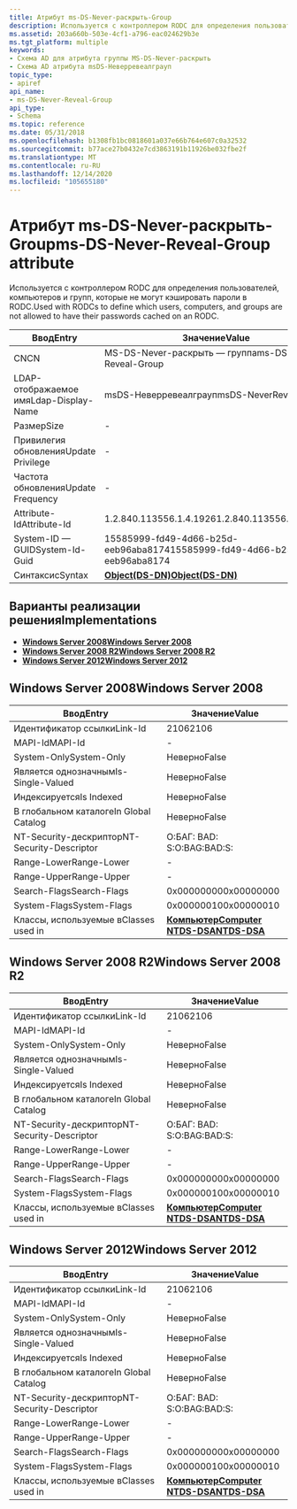 ```yaml
---
title: Атрибут ms-DS-Never-раскрыть-Group
description: Используется с контроллером RODC для определения пользователей, компьютеров и групп, которые не могут кэшировать пароли в RODC.
ms.assetid: 203a660b-503e-4cf1-a796-eac024629b3e
ms.tgt_platform: multiple
keywords:
- Схема AD для атрибута группы MS-DS-Never-раскрыть
- Схема AD атрибута msDS-Неверревеалграуп
topic_type:
- apiref
api_name:
- ms-DS-Never-Reveal-Group
api_type:
- Schema
ms.topic: reference
ms.date: 05/31/2018
ms.openlocfilehash: b1308fb1bc0818601a037e66b764e607c0a32532
ms.sourcegitcommit: b77ace27b0432e7cd3863191b11926be032fbe2f
ms.translationtype: MT
ms.contentlocale: ru-RU
ms.lasthandoff: 12/14/2020
ms.locfileid: "105655180"
---
```

# <a name="ms-ds-never-reveal-group-attribute"></a><span data-ttu-id="77f21-105">Атрибут ms-DS-Never-раскрыть-Group</span><span class="sxs-lookup"><span data-stu-id="77f21-105">ms-DS-Never-Reveal-Group attribute</span></span>

<span data-ttu-id="77f21-106">Используется с контроллером RODC для определения пользователей, компьютеров и групп, которые не могут кэшировать пароли в RODC.</span><span class="sxs-lookup"><span data-stu-id="77f21-106">Used with RODCs to define which users, computers, and groups are not allowed to have their passwords cached on an RODC.</span></span>



| <span data-ttu-id="77f21-107">Ввод</span><span class="sxs-lookup"><span data-stu-id="77f21-107">Entry</span></span> | <span data-ttu-id="77f21-108">Значение</span><span class="sxs-lookup"><span data-stu-id="77f21-108">Value</span></span> |
|-------------------|-----------------------------------------|
| <span data-ttu-id="77f21-109">CN</span><span class="sxs-lookup"><span data-stu-id="77f21-109">CN</span></span>                | <span data-ttu-id="77f21-110">MS-DS-Never-раскрыть — группа</span><span class="sxs-lookup"><span data-stu-id="77f21-110">ms-DS-Never-Reveal-Group</span></span>                |
| <span data-ttu-id="77f21-111">LDAP-отображаемое имя</span><span class="sxs-lookup"><span data-stu-id="77f21-111">Ldap-Display-Name</span></span> | <span data-ttu-id="77f21-112">msDS-Неверревеалграуп</span><span class="sxs-lookup"><span data-stu-id="77f21-112">msDS-NeverRevealGroup</span></span>                   |
| <span data-ttu-id="77f21-113">Размер</span><span class="sxs-lookup"><span data-stu-id="77f21-113">Size</span></span>              | \-                                      |
| <span data-ttu-id="77f21-114">Привилегия обновления</span><span class="sxs-lookup"><span data-stu-id="77f21-114">Update Privilege</span></span>  | \-                                      |
| <span data-ttu-id="77f21-115">Частота обновления</span><span class="sxs-lookup"><span data-stu-id="77f21-115">Update Frequency</span></span>  | \-                                      |
| <span data-ttu-id="77f21-116">Attribute-Id</span><span class="sxs-lookup"><span data-stu-id="77f21-116">Attribute-Id</span></span>      | <span data-ttu-id="77f21-117">1.2.840.113556.1.4.1926</span><span class="sxs-lookup"><span data-stu-id="77f21-117">1.2.840.113556.1.4.1926</span></span>                 |
| <span data-ttu-id="77f21-118">System-ID — GUID</span><span class="sxs-lookup"><span data-stu-id="77f21-118">System-Id-Guid</span></span>    | <span data-ttu-id="77f21-119">15585999-fd49-4d66-b25d-eeb96aba8174</span><span class="sxs-lookup"><span data-stu-id="77f21-119">15585999-fd49-4d66-b25d-eeb96aba8174</span></span>    |
| <span data-ttu-id="77f21-120">Синтаксис</span><span class="sxs-lookup"><span data-stu-id="77f21-120">Syntax</span></span>            | [<span data-ttu-id="77f21-121">**Object(DS-DN)**</span><span class="sxs-lookup"><span data-stu-id="77f21-121">**Object(DS-DN)**</span></span>](s-object-ds-dn.md) |



## <a name="implementations"></a><span data-ttu-id="77f21-122">Варианты реализации решения</span><span class="sxs-lookup"><span data-stu-id="77f21-122">Implementations</span></span>

-   [<span data-ttu-id="77f21-123">**Windows Server 2008**</span><span class="sxs-lookup"><span data-stu-id="77f21-123">**Windows Server 2008**</span></span>](#windows-server-2008)
-   [<span data-ttu-id="77f21-124">**Windows Server 2008 R2**</span><span class="sxs-lookup"><span data-stu-id="77f21-124">**Windows Server 2008 R2**</span></span>](#windows-server-2008-r2)
-   [<span data-ttu-id="77f21-125">**Windows Server 2012**</span><span class="sxs-lookup"><span data-stu-id="77f21-125">**Windows Server 2012**</span></span>](#windows-server-2012)

## <a name="windows-server-2008"></a><span data-ttu-id="77f21-126">Windows Server 2008</span><span class="sxs-lookup"><span data-stu-id="77f21-126">Windows Server 2008</span></span>



| <span data-ttu-id="77f21-127">Ввод</span><span class="sxs-lookup"><span data-stu-id="77f21-127">Entry</span></span> | <span data-ttu-id="77f21-128">Значение</span><span class="sxs-lookup"><span data-stu-id="77f21-128">Value</span></span> |
|------------------------|------------------------------------------------------------------------------------|
| <span data-ttu-id="77f21-129">Идентификатор ссылки</span><span class="sxs-lookup"><span data-stu-id="77f21-129">Link-Id</span></span>                | <span data-ttu-id="77f21-130">2106</span><span class="sxs-lookup"><span data-stu-id="77f21-130">2106</span></span>                                                                               |
| <span data-ttu-id="77f21-131">MAPI-Id</span><span class="sxs-lookup"><span data-stu-id="77f21-131">MAPI-Id</span></span>                | \-                                                                                 |
| <span data-ttu-id="77f21-132">System-Only</span><span class="sxs-lookup"><span data-stu-id="77f21-132">System-Only</span></span>            | <span data-ttu-id="77f21-133">Неверно</span><span class="sxs-lookup"><span data-stu-id="77f21-133">False</span></span>                                                                              |
| <span data-ttu-id="77f21-134">Является однозначным</span><span class="sxs-lookup"><span data-stu-id="77f21-134">Is-Single-Valued</span></span>       | <span data-ttu-id="77f21-135">Неверно</span><span class="sxs-lookup"><span data-stu-id="77f21-135">False</span></span>                                                                              |
| <span data-ttu-id="77f21-136">Индексируется</span><span class="sxs-lookup"><span data-stu-id="77f21-136">Is Indexed</span></span>             | <span data-ttu-id="77f21-137">Неверно</span><span class="sxs-lookup"><span data-stu-id="77f21-137">False</span></span>                                                                              |
| <span data-ttu-id="77f21-138">В глобальном каталоге</span><span class="sxs-lookup"><span data-stu-id="77f21-138">In Global Catalog</span></span>      | <span data-ttu-id="77f21-139">Неверно</span><span class="sxs-lookup"><span data-stu-id="77f21-139">False</span></span>                                                                              |
| <span data-ttu-id="77f21-140">NT-Security-дескриптор</span><span class="sxs-lookup"><span data-stu-id="77f21-140">NT-Security-Descriptor</span></span> | <span data-ttu-id="77f21-141">О:БАГ: BAD: S:</span><span class="sxs-lookup"><span data-stu-id="77f21-141">O:BAG:BAD:S:</span></span>                                                                       |
| <span data-ttu-id="77f21-142">Range-Lower</span><span class="sxs-lookup"><span data-stu-id="77f21-142">Range-Lower</span></span>            | \-                                                                                 |
| <span data-ttu-id="77f21-143">Range-Upper</span><span class="sxs-lookup"><span data-stu-id="77f21-143">Range-Upper</span></span>            | \-                                                                                 |
| <span data-ttu-id="77f21-144">Search-Flags</span><span class="sxs-lookup"><span data-stu-id="77f21-144">Search-Flags</span></span>           | <span data-ttu-id="77f21-145">0x00000000</span><span class="sxs-lookup"><span data-stu-id="77f21-145">0x00000000</span></span>                                                                         |
| <span data-ttu-id="77f21-146">System-Flags</span><span class="sxs-lookup"><span data-stu-id="77f21-146">System-Flags</span></span>           | <span data-ttu-id="77f21-147">0x00000010</span><span class="sxs-lookup"><span data-stu-id="77f21-147">0x00000010</span></span>                                                                         |
| <span data-ttu-id="77f21-148">Классы, используемые в</span><span class="sxs-lookup"><span data-stu-id="77f21-148">Classes used in</span></span>        | [<span data-ttu-id="77f21-149">**Компьютер**</span><span class="sxs-lookup"><span data-stu-id="77f21-149">**Computer**</span></span>](c-computer.md)<br/> [<span data-ttu-id="77f21-150">**NTDS-DSA**</span><span class="sxs-lookup"><span data-stu-id="77f21-150">**NTDS-DSA**</span></span>](c-ntdsdsa.md)<br/> |



## <a name="windows-server-2008-r2"></a><span data-ttu-id="77f21-151">Windows Server 2008 R2</span><span class="sxs-lookup"><span data-stu-id="77f21-151">Windows Server 2008 R2</span></span>



| <span data-ttu-id="77f21-152">Ввод</span><span class="sxs-lookup"><span data-stu-id="77f21-152">Entry</span></span> | <span data-ttu-id="77f21-153">Значение</span><span class="sxs-lookup"><span data-stu-id="77f21-153">Value</span></span> |
|------------------------|------------------------------------------------------------------------------------|
| <span data-ttu-id="77f21-154">Идентификатор ссылки</span><span class="sxs-lookup"><span data-stu-id="77f21-154">Link-Id</span></span>                | <span data-ttu-id="77f21-155">2106</span><span class="sxs-lookup"><span data-stu-id="77f21-155">2106</span></span>                                                                               |
| <span data-ttu-id="77f21-156">MAPI-Id</span><span class="sxs-lookup"><span data-stu-id="77f21-156">MAPI-Id</span></span>                | \-                                                                                 |
| <span data-ttu-id="77f21-157">System-Only</span><span class="sxs-lookup"><span data-stu-id="77f21-157">System-Only</span></span>            | <span data-ttu-id="77f21-158">Неверно</span><span class="sxs-lookup"><span data-stu-id="77f21-158">False</span></span>                                                                              |
| <span data-ttu-id="77f21-159">Является однозначным</span><span class="sxs-lookup"><span data-stu-id="77f21-159">Is-Single-Valued</span></span>       | <span data-ttu-id="77f21-160">Неверно</span><span class="sxs-lookup"><span data-stu-id="77f21-160">False</span></span>                                                                              |
| <span data-ttu-id="77f21-161">Индексируется</span><span class="sxs-lookup"><span data-stu-id="77f21-161">Is Indexed</span></span>             | <span data-ttu-id="77f21-162">Неверно</span><span class="sxs-lookup"><span data-stu-id="77f21-162">False</span></span>                                                                              |
| <span data-ttu-id="77f21-163">В глобальном каталоге</span><span class="sxs-lookup"><span data-stu-id="77f21-163">In Global Catalog</span></span>      | <span data-ttu-id="77f21-164">Неверно</span><span class="sxs-lookup"><span data-stu-id="77f21-164">False</span></span>                                                                              |
| <span data-ttu-id="77f21-165">NT-Security-дескриптор</span><span class="sxs-lookup"><span data-stu-id="77f21-165">NT-Security-Descriptor</span></span> | <span data-ttu-id="77f21-166">О:БАГ: BAD: S:</span><span class="sxs-lookup"><span data-stu-id="77f21-166">O:BAG:BAD:S:</span></span>                                                                       |
| <span data-ttu-id="77f21-167">Range-Lower</span><span class="sxs-lookup"><span data-stu-id="77f21-167">Range-Lower</span></span>            | \-                                                                                 |
| <span data-ttu-id="77f21-168">Range-Upper</span><span class="sxs-lookup"><span data-stu-id="77f21-168">Range-Upper</span></span>            | \-                                                                                 |
| <span data-ttu-id="77f21-169">Search-Flags</span><span class="sxs-lookup"><span data-stu-id="77f21-169">Search-Flags</span></span>           | <span data-ttu-id="77f21-170">0x00000000</span><span class="sxs-lookup"><span data-stu-id="77f21-170">0x00000000</span></span>                                                                         |
| <span data-ttu-id="77f21-171">System-Flags</span><span class="sxs-lookup"><span data-stu-id="77f21-171">System-Flags</span></span>           | <span data-ttu-id="77f21-172">0x00000010</span><span class="sxs-lookup"><span data-stu-id="77f21-172">0x00000010</span></span>                                                                         |
| <span data-ttu-id="77f21-173">Классы, используемые в</span><span class="sxs-lookup"><span data-stu-id="77f21-173">Classes used in</span></span>        | [<span data-ttu-id="77f21-174">**Компьютер**</span><span class="sxs-lookup"><span data-stu-id="77f21-174">**Computer**</span></span>](c-computer.md)<br/> [<span data-ttu-id="77f21-175">**NTDS-DSA**</span><span class="sxs-lookup"><span data-stu-id="77f21-175">**NTDS-DSA**</span></span>](c-ntdsdsa.md)<br/> |



## <a name="windows-server-2012"></a><span data-ttu-id="77f21-176">Windows Server 2012</span><span class="sxs-lookup"><span data-stu-id="77f21-176">Windows Server 2012</span></span>



| <span data-ttu-id="77f21-177">Ввод</span><span class="sxs-lookup"><span data-stu-id="77f21-177">Entry</span></span> | <span data-ttu-id="77f21-178">Значение</span><span class="sxs-lookup"><span data-stu-id="77f21-178">Value</span></span> |
|------------------------|------------------------------------------------------------------------------------|
| <span data-ttu-id="77f21-179">Идентификатор ссылки</span><span class="sxs-lookup"><span data-stu-id="77f21-179">Link-Id</span></span>                | <span data-ttu-id="77f21-180">2106</span><span class="sxs-lookup"><span data-stu-id="77f21-180">2106</span></span>                                                                               |
| <span data-ttu-id="77f21-181">MAPI-Id</span><span class="sxs-lookup"><span data-stu-id="77f21-181">MAPI-Id</span></span>                | \-                                                                                 |
| <span data-ttu-id="77f21-182">System-Only</span><span class="sxs-lookup"><span data-stu-id="77f21-182">System-Only</span></span>            | <span data-ttu-id="77f21-183">Неверно</span><span class="sxs-lookup"><span data-stu-id="77f21-183">False</span></span>                                                                              |
| <span data-ttu-id="77f21-184">Является однозначным</span><span class="sxs-lookup"><span data-stu-id="77f21-184">Is-Single-Valued</span></span>       | <span data-ttu-id="77f21-185">Неверно</span><span class="sxs-lookup"><span data-stu-id="77f21-185">False</span></span>                                                                              |
| <span data-ttu-id="77f21-186">Индексируется</span><span class="sxs-lookup"><span data-stu-id="77f21-186">Is Indexed</span></span>             | <span data-ttu-id="77f21-187">Неверно</span><span class="sxs-lookup"><span data-stu-id="77f21-187">False</span></span>                                                                              |
| <span data-ttu-id="77f21-188">В глобальном каталоге</span><span class="sxs-lookup"><span data-stu-id="77f21-188">In Global Catalog</span></span>      | <span data-ttu-id="77f21-189">Неверно</span><span class="sxs-lookup"><span data-stu-id="77f21-189">False</span></span>                                                                              |
| <span data-ttu-id="77f21-190">NT-Security-дескриптор</span><span class="sxs-lookup"><span data-stu-id="77f21-190">NT-Security-Descriptor</span></span> | <span data-ttu-id="77f21-191">О:БАГ: BAD: S:</span><span class="sxs-lookup"><span data-stu-id="77f21-191">O:BAG:BAD:S:</span></span>                                                                       |
| <span data-ttu-id="77f21-192">Range-Lower</span><span class="sxs-lookup"><span data-stu-id="77f21-192">Range-Lower</span></span>            | \-                                                                                 |
| <span data-ttu-id="77f21-193">Range-Upper</span><span class="sxs-lookup"><span data-stu-id="77f21-193">Range-Upper</span></span>            | \-                                                                                 |
| <span data-ttu-id="77f21-194">Search-Flags</span><span class="sxs-lookup"><span data-stu-id="77f21-194">Search-Flags</span></span>           | <span data-ttu-id="77f21-195">0x00000000</span><span class="sxs-lookup"><span data-stu-id="77f21-195">0x00000000</span></span>                                                                         |
| <span data-ttu-id="77f21-196">System-Flags</span><span class="sxs-lookup"><span data-stu-id="77f21-196">System-Flags</span></span>           | <span data-ttu-id="77f21-197">0x00000010</span><span class="sxs-lookup"><span data-stu-id="77f21-197">0x00000010</span></span>                                                                         |
| <span data-ttu-id="77f21-198">Классы, используемые в</span><span class="sxs-lookup"><span data-stu-id="77f21-198">Classes used in</span></span>        | [<span data-ttu-id="77f21-199">**Компьютер**</span><span class="sxs-lookup"><span data-stu-id="77f21-199">**Computer**</span></span>](c-computer.md)<br/> [<span data-ttu-id="77f21-200">**NTDS-DSA**</span><span class="sxs-lookup"><span data-stu-id="77f21-200">**NTDS-DSA**</span></span>](c-ntdsdsa.md)<br/> |



 

 






